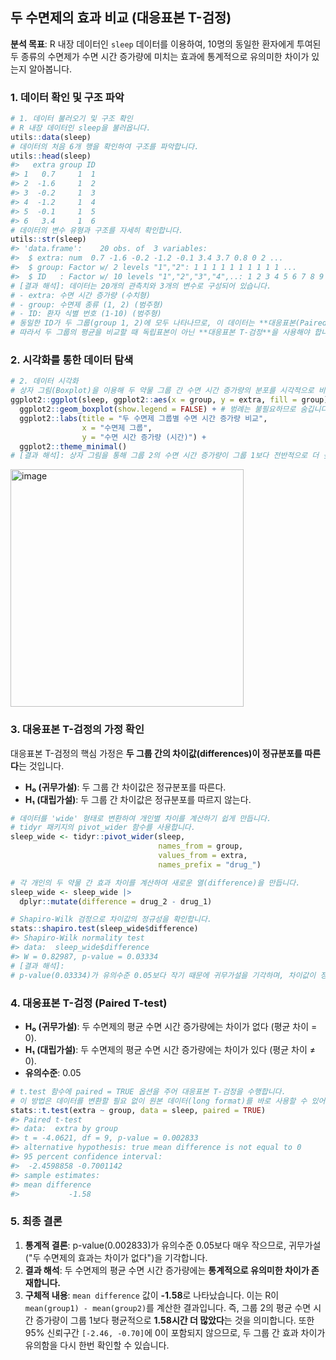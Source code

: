 ## 두 수면제의 효과 비교 (대응표본 T-검정)
    
**분석 목표**: R 내장 데이터인 `sleep` 데이터를 이용하여, 10명의 동일한 환자에게 투여된 두 종류의 수면제가 수면 시간 증가량에 미치는 효과에 통계적으로 유의미한 차이가 있는지 알아봅니다.

### 1. 데이터 확인 및 구조 파악

```R
# 1. 데이터 불러오기 및 구조 확인
# R 내장 데이터인 sleep을 불러옵니다.
utils::data(sleep)
# 데이터의 처음 6개 행을 확인하여 구조를 파악합니다.
utils::head(sleep)
#>   extra group ID
#> 1   0.7     1  1
#> 2  -1.6     1  2
#> 3  -0.2     1  3
#> 4  -1.2     1  4
#> 5  -0.1     1  5
#> 6   3.4     1  6
# 데이터의 변수 유형과 구조를 자세히 확인합니다.
utils::str(sleep)
#> 'data.frame':	20 obs. of  3 variables:
#>  $ extra: num  0.7 -1.6 -0.2 -1.2 -0.1 3.4 3.7 0.8 0 2 ...
#>  $ group: Factor w/ 2 levels "1","2": 1 1 1 1 1 1 1 1 1 1 ...
#>  $ ID   : Factor w/ 10 levels "1","2","3","4",..: 1 2 3 4 5 6 7 8 9 10 ...
# [결과 해석]: 데이터는 20개의 관측치와 3개의 변수로 구성되어 있습니다.
# - extra: 수면 시간 증가량 (수치형)
# - group: 수면제 종류 (1, 2) (범주형)
# - ID: 환자 식별 번호 (1-10) (범주형)
# 동일한 ID가 두 그룹(group 1, 2)에 모두 나타나므로, 이 데이터는 **대응표본(Paired Sample)** 데이터입니다.
# 따라서 두 그룹의 평균을 비교할 때 독립표본이 아닌 **대응표본 T-검정**을 사용해야 합니다.
```

### 2. 시각화를 통한 데이터 탐색

```R
# 2. 데이터 시각화
# 상자 그림(Boxplot)을 이용해 두 약물 그룹 간 수면 시간 증가량의 분포를 시각적으로 비교합니다.
ggplot2::ggplot(sleep, ggplot2::aes(x = group, y = extra, fill = group)) +
  ggplot2::geom_boxplot(show.legend = FALSE) + # 범례는 불필요하므로 숨깁니다.
  ggplot2::labs(title = "두 수면제 그룹별 수면 시간 증가량 비교",
                x = "수면제 그룹",
                y = "수면 시간 증가량 (시간)") +
  ggplot2::theme_minimal()
# [결과 해석]: 상자 그림을 통해 그룹 2의 수면 시간 증가량이 그룹 1보다 전반적으로 더 높은 경향을 보입니다.
```

<img width="373" height="380" alt="image" src="https://github.com/user-attachments/assets/5c03ee7f-203b-4dff-9313-47c49cbe782d" />



### 3. 대응표본 T-검정의 가정 확인

대응표본 T-검정의 핵심 가정은 **두 그룹 간의 차이값(differences)이 정규분포를 따른다**는 것입니다.

-   **H₀ (귀무가설)**: 두 그룹 간 차이값은 정규분포를 따른다.
-   **H₁ (대립가설)**: 두 그룹 간 차이값은 정규분포를 따르지 않는다.

```R
# 데이터를 'wide' 형태로 변환하여 개인별 차이를 계산하기 쉽게 만듭니다.
# tidyr 패키지의 pivot_wider 함수를 사용합니다.
sleep_wide <- tidyr::pivot_wider(sleep, 
                                 names_from = group, 
                                 values_from = extra, 
                                 names_prefix = "drug_")

# 각 개인의 두 약물 간 효과 차이를 계산하여 새로운 열(difference)을 만듭니다.
sleep_wide <- sleep_wide |>
  dplyr::mutate(difference = drug_2 - drug_1)

# Shapiro-Wilk 검정으로 차이값의 정규성을 확인합니다.
stats::shapiro.test(sleep_wide$difference)
#> Shapiro-Wilk normality test
#> data:  sleep_wide$difference
#> W = 0.82987, p-value = 0.03334
# [결과 해석]: 
# p-value(0.03334)가 유의수준 0.05보다 작기 때문에 귀무가설을 기각하며, 차이값이 정규분포를 따른다고 보기 어렵습니다.  
```

### 4. 대응표본 T-검정 (Paired T-test)

-   **H₀ (귀무가설)**: 두 수면제의 평균 수면 시간 증가량에는 차이가 없다 (평균 차이 = 0).
-   **H₁ (대립가설)**: 두 수면제의 평균 수면 시간 증가량에는 차이가 있다 (평균 차이 ≠ 0).
-   **유의수준**: 0.05

```R
# t.test 함수에 paired = TRUE 옵션을 주어 대응표본 T-검정을 수행합니다.
# 이 방법은 데이터를 변환할 필요 없이 원본 데이터(long format)를 바로 사용할 수 있어 편리합니다.
stats::t.test(extra ~ group, data = sleep, paired = TRUE)
#> Paired t-test
#> data:  extra by group
#> t = -4.0621, df = 9, p-value = 0.002833
#> alternative hypothesis: true mean difference is not equal to 0
#> 95 percent confidence interval:
#>  -2.4598858 -0.7001142
#> sample estimates:
#> mean difference 
#>           -1.58 
```

### 5. 최종 결론

1.  **통계적 결론**: p-value(0.002833)가 유의수준 0.05보다 매우 작으므로, 귀무가설("두 수면제의 효과는 차이가 없다")을 기각합니다.
2.  **결과 해석**: 두 수면제의 평균 수면 시간 증가량에는 **통계적으로 유의미한 차이가 존재합니다.**
3.  **구체적 내용**: `mean difference` 값이 **-1.58**로 나타났습니다. 이는 R이 `mean(group1) - mean(group2)`를 계산한 결과입니다. 즉, 그룹 2의 평균 수면 시간 증가량이 그룹 1보다 평균적으로 **1.58시간 더 많았다**는 것을 의미합니다. 또한 95% 신뢰구간 `[-2.46, -0.70]`에 0이 포함되지 않으므로, 두 그룹 간 효과 차이가 유의함을 다시 한번 확인할 수 있습니다.
